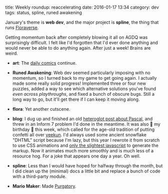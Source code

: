 title: Weekly roundup: reaccelerating
date: 2016-01-17 13:34
category: dev
tags: status, spline, runed awakening

January's theme is **web dev**, and the major project is **spline**, the thing that runs [Floraverse](http://floraverse.com/).

Getting momentum back after completely blowing it all on AGDQ was surprisingly difficult.  I felt like I'd forgotten that I'd ever done anything and would never be able to do anything again.  After just a week!  Brains are weird.

- **art**: The [daily comics](http://lexyeevee.tumblr.com/tagged/daily-comic) continue.

- **Runed Awakening**: Web dev seemed particularly imposing with no momentum, so I turned back to my game to get going again.  I actually made some really solid progress!  Implemented three or four new puzzles, added a way to see which alternative solutions you've found _even across playthroughs_, and fixed a bunch of obscure bugs.  Still a long way to go, but it'll get there if I can keep it moving along.

- **flora**: Yet another cutscene.

- **blog**: I dug up and finished an old [heteroglot post about Pascal]({filename}/2016-01-12-heteroglot-number-16-in-pascal-number-17-in-inform7.markdown), and threw in an Inform 7 problem I'd done in the meantime.  It was also 🎂 my birthday 🎂 this week, which called for the age-old tradition of putting confetti all over [veekun](http://veekun.com/).  I'd always used some ancient snowflake "DHTML" script because I'm lazy, but this year I rewrote it from scratch to use CSS animations and [only the slightest iavascript](https://github.com/eevee/eev.ee/blob/master/theme/static/PARTYMODE/partymode.js) to generate the markup.  Now it animates much more smoothly and is much less of a resource hog.  For a joke that appears one day a year.  Oh well.

- **spline**: Less than I would have hoped for halfway through the month, but I did clean up the (minimal) docs a little bit and replace a bunch of code with a third-party module.

- **Mario Maker**: Made [Purgatory]({filename}/release/2016-01-16-mario-maker-purgatory.markdown).
